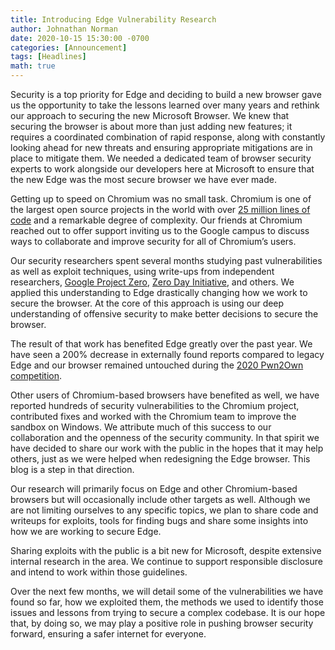 ```yaml
---
title: Introducing Edge Vulnerability Research
author: Johnathan Norman
date: 2020-10-15 15:30:00 -0700
categories: [Announcement]
tags: [Headlines]
math: true
---
```


Security is a top priority for Edge and deciding to build a new browser gave us the opportunity to take the lessons learned over many years and rethink our approach to securing the new Microsoft Browser. We knew that securing the browser is about more than just adding new features; it requires a coordinated combination of rapid response, along with constantly looking ahead for new threats and ensuring appropriate mitigations are in place to mitigate them. We needed a dedicated team of browser security experts to work alongside our developers here at Microsoft to ensure that the new Edge was the most secure browser we have ever made.

Getting up to speed on Chromium was no small task. Chromium is one of the largest open source projects in the world with over [25 million lines of code](https://www.openhub.net/p/chrome/analyses/latest/languages_summary) and a remarkable degree of complexity. Our friends at Chromium reached out to offer support inviting us to the Google campus to discuss ways to collaborate and improve security for all of Chromium’s users.

Our security researchers spent several months studying past vulnerabilities as well as exploit techniques, using write-ups from independent researchers, [Google Project Zero](https://googleprojectzero.blogspot.com/), [Zero Day Initiative](https://www.zerodayinitiative.com/), and others. We applied this understanding to Edge drastically changing how we work to secure the browser. At the core of this approach is using our deep understanding of offensive security to make better decisions to secure the browser.

The result of that work has benefited Edge greatly over the past year. We have seen a 200% decrease in externally found reports compared to legacy Edge and our browser remained untouched during the [2020 Pwn2Own competition](https://www.thezdi.com/blog/2020/3/20/pwn2own-day-two-results-and-master-of-pwn).

Other users of Chromium-based browsers have benefited as well, we have reported hundreds of security vulnerabilities to the Chromium project, contributed fixes and worked with the Chromium team to improve the sandbox on Windows.
We attribute much of this success to our collaboration and the openness of the security community. In that spirit we have decided to share our work with the public in the hopes that it may help others, just as we were helped when redesigning the Edge browser. This blog is a step in that direction.

Our research will primarily focus on Edge and other Chromium-based browsers but will occasionally include other targets as well. Although we are not limiting ourselves to any specific topics, we plan to share code and writeups for exploits, tools for finding bugs and share some insights into how we are working to secure Edge.

Sharing exploits with the public is a bit new for Microsoft, despite extensive internal research in the area. We continue to support responsible disclosure and intend to work within those guidelines.

Over the next few months, we will detail some of the vulnerabilities we have found so far, how we exploited them, the methods we used to identify those issues and lessons from trying to secure a complex codebase. It is our hope that, by doing so, we may play a positive role in pushing browser security forward, ensuring a safer internet for everyone.
